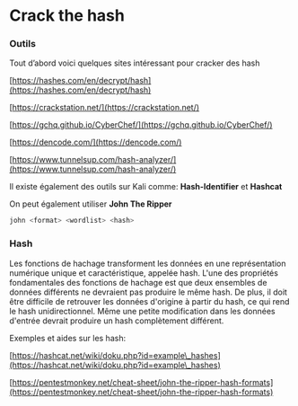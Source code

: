 # Crack the hash

### **Outils**

Tout d’abord voici quelques sites intéressant pour cracker des hash

[https://hashes.com/en/decrypt/hash](https://hashes.com/en/decrypt/hash)

[https://crackstation.net/](https://crackstation.net/)

[https://gchq.github.io/CyberChef/](https://gchq.github.io/CyberChef/)

[https://dencode.com/](https://dencode.com/)

[https://www.tunnelsup.com/hash-analyzer/](https://www.tunnelsup.com/hash-analyzer/)

Il existe également des outils sur Kali comme: **Hash-Identifier** et **Hashcat**

On peut également utiliser **John The Ripper**

```powershell
john <format> <wordlist> <hash>
```

### **Hash**

Les fonctions de hachage transforment les données en une représentation numérique unique et caractéristique, appelée hash. L'une des propriétés fondamentales des fonctions de hachage est que deux ensembles de données différents ne devraient pas produire le même hash. De plus, il doit être difficile de retrouver les données d'origine à partir du hash, ce qui rend le hash unidirectionnel. Même une petite modification dans les données d'entrée devrait produire un hash complètement différent.

Exemples et aides sur les hash:

[https://hashcat.net/wiki/doku.php?id=example\_hashes](https://hashcat.net/wiki/doku.php?id=example\_hashes)

[https://pentestmonkey.net/cheat-sheet/john-the-ripper-hash-formats](https://pentestmonkey.net/cheat-sheet/john-the-ripper-hash-formats)
